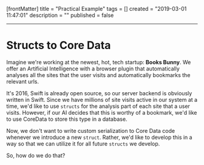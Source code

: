 [frontMatter]
title = "Practical Example"
tags = []
created = "2019-03-01 11:47:01"
description = ""
published = false

---

# Structs to Core Data

Imagine we\'re working at the newest, hot, tech startup: **Books
Bunny**. We offer an Artificial Intelligence with a browser plugin that
automatically analyses all the sites that the user visits and
automatically bookmarks the relevant urls.

It\'s 2016, Swift is already open source, so our server backend is
obviously written in Swift. Since we have millions of site visits active
in our system at a time, we\'d like to use `structs` for the analysis
part of each site that a user visits. However, if our AI decides that
this is worthy of a bookmark, we\'d like to use CoreData to store this
type in a database.

Now, we don\'t want to write custom serialization to Core Data code
whenever we introduce a new `struct`. Rather, we\'d like to develop this
in a way so that we can utilize it for all future `structs` we develop.

So, how do we do that?
